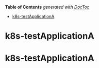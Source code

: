 <!-- START doctoc generated TOC please keep comment here to allow auto update -->
<!-- DON'T EDIT THIS SECTION, INSTEAD RE-RUN doctoc TO UPDATE -->
**Table of Contents**  *generated with [DocToc](https://github.com/thlorenz/doctoc)*

- [k8s-testApplicationA](#k8s-testapplicationa)

<!-- END doctoc generated TOC please keep comment here to allow auto update -->

# k8s-testApplicationA
# k8s-testApplicationA